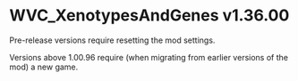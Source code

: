 # WVC_XenotypesAndGenes v1.36.00
 
Pre-release versions require resetting the mod settings.

Versions above 1.00.96 require (when migrating from earlier versions of the mod) a new game.